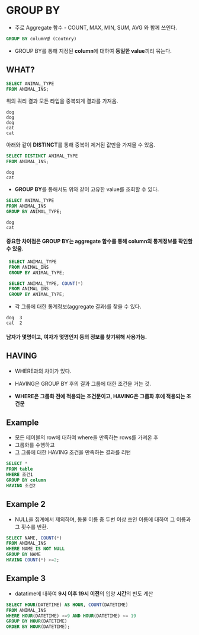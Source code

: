 

# GROUP BY  

  * 주로 Aggregate 함수 - COUNT, MAX, MIN, SUM, AVG 와 함께 쓰인다.  
  
```sql
GROUP BY column명 (Coutnry)  
```
  * GROUP BY를 통해 지정된 **column**에 대하여 **동일한 value**끼리 묶는다.  
  

## WHAT?  

```sql
SELECT ANIMAL_TYPE 
FROM ANIMAL_INS;
```
위의 쿼리 결과 모든 타입을 중복되게 결과를 가져옴.  

```
dog
dog
dog
cat
cat
```

아래와 같이 **DISTINCT**를 통해 중복이 제거된 값만을 가져올 수 있음.  
```sql
SELECT DISTINCT ANIMAL_TYPE 
FROM ANIMAL_INS;
```

```
dog
cat
```

 * **GROUP BY**를 통해서도 위와 같이 고유한 value를 조회할 수 있다.  
 
 ```sql
 SELECT ANIMAL_TYPE
 FROM ANIMAL_INS
 GROUP BY ANIMAL_TYPE;
 ```
 
 ```
 dog
 cat
 ```

#### 중요한 차이점은 GROUP BY는 aggregate 함수를 통해 column의 통계정보를 확인할 수 있음.  

```sql
 SELECT ANIMAL_TYPE
 FROM ANIMAL_INS
 GROUP BY ANIMAL_TYPE;
```

```sql
 SELECT ANIMAL_TYPE, COUNT(*)
 FROM ANIMAL_INS
 GROUP BY ANIMAL_TYPE;
```

* 각 그룹에 대한 통계정보(aggregate 결과)를 찾을 수 있다.  
```
dog  3
cat  2
```
  
#### 남자가 몇명이고, 여자가 몇명인지 등의 정보를 찾기위해 사용가능.  


  
## HAVING  
  * WHERE과의 차이가 있다.  
  * HAVING은 GROUP BY 후의 결과 그룹에 대한 조건을 거는 것.  
  
  * **WHERE은 그룹화 전에 적용되는 조건문이고, HAVING은 그룹화 후에 적용되는 조건문**  
  


## Example  
  
  * 모든 테이블의 row에 대하여 where을 만족하는 rows를 가져온 후  
  * 그룹화를 수행하고  
  * 그 그룹에 대한 HAVING 조건을 만족하는 결과를 리턴  
```sql
SELECT *
FROM table
WHERE 조건1
GROUP BY column
HAVING 조건2
```


## Example 2  

  * NULL을 집계에서 제외하며, 동물 이름 중 두번 이상 쓰인 이름에 대하여 그 이름과 그 횟수를 반환.  

```sql
SELECT NAME, COUNT(*)
FROM ANIMAL_INS
WHERE NAME IS NOT NULL
GROUP BY NAME
HAVING COUNT(*) >=2;
```
  
## Example 3  

  * datatime에 대하여 **9시 이후 19시 이전**의 입양 **시간**의 빈도 계산  
  
```sql
SELECT HOUR(DATETIME) AS HOUR, COUNT(DATETIME)
FROM ANIMAL_INS
WHERE HOUR(DATETIME) >=9 AND HOUR(DATETIME) <= 19
GROUP BY HOUR(DATETIME)
ORDER BY HOUR(DATETIME);
```


```
